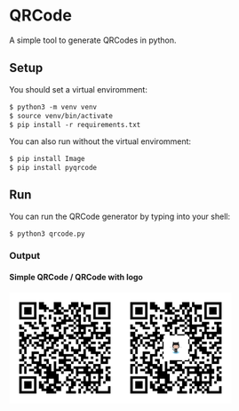 # QRCode

A simple tool to generate QRCodes in python.

## Setup
You should set a virtual enviromment:
```shell
$ python3 -m venv venv
$ source venv/bin/activate
$ pip install -r requirements.txt
```
You can also run without the virtual enviromment:
```shell
$ pip install Image
$ pip install pyqrcode
```
## Run
You can run the QRCode generator by typing into your shell:
``` shell
$ python3 qrcode.py
```
### Output

#### Simple QRCode / QRCode with logo
<img src="https://github.com/user-cube/QRCode/blob/master/qrcode.png?raw=true" alt="simple qrcode" width="200" height="200"/><img src="https://github.com/user-cube/QRCode/blob/master/QRCodeLogo.png?raw=true" alt="simple qrcode" width="200" height="200"/>

